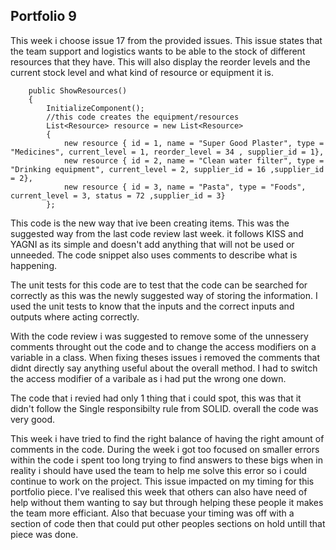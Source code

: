 ## Portfolio 9

This week i choose issue 17 from the provided issues. This issue states that the team support and logistics wants to be able to
the stock of different resources that they have. This will also display the reorder levels and the current stock level and what
kind of resource or equipment it is.

```
	public ShowResources()
	{
		InitializeComponent();
        //this code creates the equipment/resources
        List<Resource> resource = new List<Resource>
        {
            new resource { id = 1, name = "Super Good Plaster", type = "Medicines", current_level = 1, reorder_level = 34 , supplier_id = 1},
            new resource { id = 2, name = "Clean water filter", type = "Drinking equipment", current_level = 2, supplier_id = 16 ,supplier_id = 2},
            new resource { id = 3, name = "Pasta", type = "Foods", current_level = 3, status = 72 ,supplier_id = 3}
        };
```

This code is the new way that ive been creating items. This was the suggested way from the last code review last week.
it follows KISS and YAGNI as its simple and doesn't add anything that will not be used or unneeded. The code snippet also
uses comments to describe what is happening.

The unit tests for this code are to test that the code can be searched for correctly as this was the newly suggested
way of storing the information. I used the unit tests to know that the inputs and the correct inputs and outputs
where acting correctly.

With the code review i was suggested to remove some of the unnessery comments throught out the code and to change
the access modifiers on a variable in a class. When fixing theses issues i removed the comments that didnt directly
say anything useful about the overall method. I had to switch the access modifier of a varibale as i had put the
wrong one down.

The code that i revied had only 1 thing that i could spot, this was that it didn't follow the Single responsibilty
rule from SOLID. overall the code was very good.

This week i have tried to find the right balance of having the right amount of comments in the code. During the week
i got too focused on smaller errors within the code i spent too long trying to find answers to these bigs when in
reality i should have used the team to help me solve this error so i could continue to work on the project. This 
issue impacted on my timing for this portfolio piece. I've realised this week that others can also have need
of help without them wanting to say but through helping these people it makes the team more efficiant. Also that
becuase your timing was off with a section of code then that could put other peoples sections on hold untill that
piece was done.
